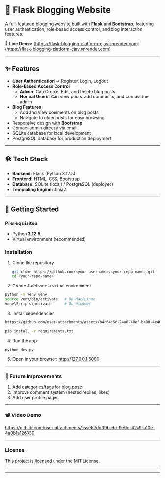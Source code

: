 # 📝 Flask Blogging Website

A full-featured blogging website built with **Flask** and **Bootstrap**, featuring user authentication, role-based access control, and blog interaction features.  

🔗 **Live Demo:** [https://flask-blogging-platform-cjav.onrender.com](https://flask-blogging-platform-cjav.onrender.com)

---

## ✨ Features
- **User Authentication** → Register, Login, Logout  
- **Role-Based Access Control**  
  - **Admin**: Can Create, Edit, and Delete blog posts  
  - **Normal Users**: Can view posts, add comments, and contact the admin  
- **Blog Features**  
  - Add and view comments on blog posts  
  - Navigate to older posts for easy browsing  
- Responsive design with **Bootstrap**  
- Contact admin directly via email  
- SQLite database for local development  
- PostgreSQL database for production deployment  

---

## 🛠 Tech Stack
- **Backend:** Flask (Python 3.12.5)  
- **Frontend:** HTML, CSS, Bootstrap  
- **Database:** SQLite (local) / PostgreSQL (deployed)  
- **Templating Engine:** Jinja2  

---

## 🚀 Getting Started

### Prerequisites
- Python **3.12.5**  
- Virtual environment (recommended)  

### Installation
1. Clone the repository
```bash
   git clone https://github.com/<your-username>/<your-repo-name>.git
   cd <your-repo-name>
  ```
2. Create & activate a virtual environment
  ```bash
  python -m venv venv
  source venv/bin/activate   # On Mac/Linux
  venv\Scripts\activate      # On Windows
```
3. Install dependencies
  ```bash
https://github.com/user-attachments/assets/b4c64e6c-24a0-40ef-ba00-4e40193c7fdf

  pip install -r requirements.txt
```
4. Run the app
  ```bash
  python dev.py
```
5. Open in your browser:
http://127.0.0.1:5000

---

### 📌 Future Improvements
1. Add categories/tags for blog posts
2. Improve comment system (nested replies, likes)
3. Add user profile pages

---

### 📽 Video Demo

https://github.com/user-attachments/assets/dd39bedc-9e0c-42a9-a10e-4a0b1a126330

---

### License
This project is licensed under the MIT License.

---
---
